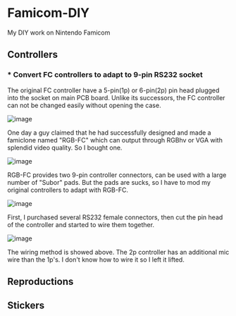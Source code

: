 # Famicom-DIY

My DIY work on Nintendo Famicom

## Controllers

### * Convert FC controllers to adapt to 9-pin RS232 socket
The original FC controller have a 5-pin(1p) or 6-pin(2p) pin head plugged into the socket on main PCB board. Unlike its successors, the FC controller can not be changed easily without opening the case.

![image](https://github.com/maximaas/Famicom-DIY/blob/master/pad/9pin_mod/01.jpg)

One day a guy claimed that he had successfully designed and made a famiclone named "RGB-FC" which can output through RGBhv or VGA with splendid video quality. So I bought one.

![image](https://github.com/maximaas/Famicom-DIY/blob/master/pad/9pin_mod/02.jpg)

RGB-FC provides two 9-pin controller connectors, can be used with a large number of "Subor" pads. But the pads are sucks, so I have to mod my original controllers to adapt with RGB-FC. 

![image](https://github.com/maximaas/Famicom-DIY/blob/master/pad/9pin_mod/03.jpg)

First, I purchased several RS232 female connectors, then cut the pin head of the controller and started to wire them together.

![image](https://github.com/maximaas/Famicom-DIY/blob/master/pad/9pin_mod/04.jpg)

The wiring method is showed above. The 2p controller has an additional mic wire than the 1p's. I don't know how to wire it so I left it lifted.

## Reproductions

## Stickers
